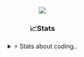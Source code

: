 <div align="center">
  
<p align="center">
  <img src="https://lanyard.cnrad.dev/api/1018290650602553364" />
</p>

### 📈Stats
<details>
    <summary> ⚡ Stats about coding.. </> </summary>
    <br/>

<!--START_SECTION:waka-->
![Code Time](http://img.shields.io/badge/Code%20Time-22%20hrs%2023%20mins-blue)

![Profile Views](http://img.shields.io/badge/Profile%20Views-27-blue)

**🐱 My GitHub Data** 

> 📦 857.1 kB Used in GitHub's Storage 
 > 
> 🏆 103 Contributions in the Year 2024
 > 
> 💼 Opted to Hire
 > 
> 📜 6 Public Repositories 
 > 
> 🔑 15 Private Repositories 
 > 
**I'm a Night 🦉** 

```text
🌞 Morning                36 commits          ██░░░░░░░░░░░░░░░░░░░░░░░   07.83 % 
🌆 Daytime                192 commits         ██████████░░░░░░░░░░░░░░░   41.74 % 
🌃 Evening                189 commits         ██████████░░░░░░░░░░░░░░░   41.09 % 
🌙 Night                  43 commits          ██░░░░░░░░░░░░░░░░░░░░░░░   09.35 % 
```
📅 **I'm Most Productive on Sunday** 

```text
Monday                   21 commits          █░░░░░░░░░░░░░░░░░░░░░░░░   04.57 % 
Tuesday                  55 commits          ███░░░░░░░░░░░░░░░░░░░░░░   11.96 % 
Wednesday                86 commits          █████░░░░░░░░░░░░░░░░░░░░   18.70 % 
Thursday                 71 commits          ████░░░░░░░░░░░░░░░░░░░░░   15.43 % 
Friday                   54 commits          ███░░░░░░░░░░░░░░░░░░░░░░   11.74 % 
Saturday                 73 commits          ████░░░░░░░░░░░░░░░░░░░░░   15.87 % 
Sunday                   100 commits         █████░░░░░░░░░░░░░░░░░░░░   21.74 % 
```


📊 **This Week I Spent My Time On** 

```text
🕑︎ Time Zone: Europe/Berlin

💬 Programming Languages: 
Lua                      1 hr 50 mins        ████████████░░░░░░░░░░░░░   46.25 % 
C++                      50 mins             █████░░░░░░░░░░░░░░░░░░░░   21.17 % 
Other                    35 mins             ████░░░░░░░░░░░░░░░░░░░░░   14.82 % 
JavaScript               22 mins             ██░░░░░░░░░░░░░░░░░░░░░░░   09.65 % 
Text                     13 mins             █░░░░░░░░░░░░░░░░░░░░░░░░   05.63 % 

🔥 Editors: 
VS Code                  3 hrs 57 mins       █████████████████████████   100.00 % 

🐱‍💻 Projects: 
Unknown Project          1 hr 42 mins        ███████████░░░░░░░░░░░░░░   43.02 % 
resources                1 hr 35 mins        ██████████░░░░░░░░░░░░░░░   40.02 % 
[gamemode]               19 mins             ██░░░░░░░░░░░░░░░░░░░░░░░   08.30 % 
alpha-finder             8 mins              █░░░░░░░░░░░░░░░░░░░░░░░░   03.53 % 
vrp                      7 mins              █░░░░░░░░░░░░░░░░░░░░░░░░   03.28 % 

💻 Operating System: 
Windows                  3 hrs 57 mins       █████████████████████████   100.00 % 
```

**I Mostly Code in JavaScript** 

```text
JavaScript               7 repos             █████████░░░░░░░░░░░░░░░░   36.84 % 
Lua                      4 repos             █████░░░░░░░░░░░░░░░░░░░░   21.05 % 
Python                   3 repos             ████░░░░░░░░░░░░░░░░░░░░░   15.79 % 
TypeScript               2 repos             ███░░░░░░░░░░░░░░░░░░░░░░   10.53 % 
HTML                     1 repo              █░░░░░░░░░░░░░░░░░░░░░░░░   05.26 % 
```




 Last Updated on 29/06/2024 04:39:36 UTC
<!--END_SECTION:waka-->
</details>
